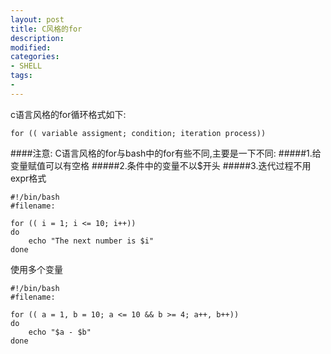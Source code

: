 ```yaml
---
layout: post
title: C风格的for
description:  
modified: 
categories: 
- SHELL
tags:
- 
---
```



c语言风格的for循环格式如下:

	for (( variable assigment; condition; iteration process))

####注意:
C语言风格的for与bash中的for有些不同,主要是一下不同:
#####1.给变量赋值可以有空格
#####2.条件中的变量不以$开头
#####3.迭代过程不用expr格式
	
	#!/bin/bash
	#filename:
	
	for (( i = 1; i <= 10; i++))
	do
		echo "The next number is $i"
	done

使用多个变量

	#!/bin/bash
	#filename:
	
	for (( a = 1, b = 10; a <= 10 && b >= 4; a++, b++))
	do
		echo "$a - $b"
	done






